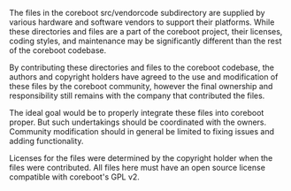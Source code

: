 The files in the coreboot src/vendorcode subdirectory are supplied by
various hardware and software vendors to support their platforms.  While
these directories and files are a part of the coreboot project, their
licenses, coding styles, and maintenance may be significantly different
than the rest of the coreboot codebase.

By contributing these directories and files to the coreboot codebase,
the authors and copyright holders have agreed to the use and
modification of these files by the coreboot community, however the final
ownership and responsibility still remains with the company that
contributed the files.

The ideal goal would be to properly integrate these files into coreboot
proper. But such undertakings should be coordinated with the owners.
Community modification should in general be limited to fixing issues and
adding functionality.

Licenses for the files were determined by the copyright holder when the
files were contributed.  All files here must have an open source license
compatible with coreboot's GPL v2.
